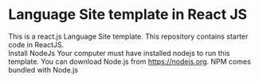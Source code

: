 # Language Site template in React JS
This is a react.js Language Site template. This repository contains starter code in ReactJS. <br />
Install NodeJs
Your computer must have installed nodejs to run this template. You can download Node.js from https://nodejs.org. NPM comes bundled with Node.js
